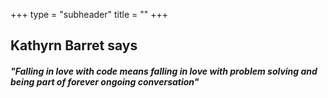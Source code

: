 +++
type = "subheader"
title = ""
+++

## **Kathyrn Barret says**    
#### *"Falling in love with code means falling in love with problem solving and being part of forever ongoing conversation"*